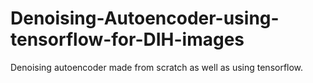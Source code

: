 # Denoising-Autoencoder-using-tensorflow-for-DIH-images

Denoising autoencoder made from scratch as well as using tensorflow.
